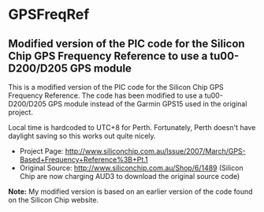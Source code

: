 # GPSFreqRef  
## Modified version of the PIC code for the Silicon Chip GPS Frequency Reference to use a tu00-D200/D205 GPS module


This is a modified version of the PIC code for the Silicon Chip GPS Frequency Reference. The code has been modified to use a tu00-D200/D205 GPS module instead of the Garmin GPS15 used in the original project.

Local time is hardcoded to UTC+8 for Perth.  Fortunately, Perth doesn't have daylight saving so this works out quite nicely.

* Project Page: http://www.siliconchip.com.au/Issue/2007/March/GPS-Based+Frequency+Reference%3B+Pt.1
* Original Source: http://www.siliconchip.com.au/Shop/6/1489  (Silicon Chip are now charging AUD3 to download the original source code)

**Note:** My modified version is based on an earlier version of the code found on the Silicon Chip website.

